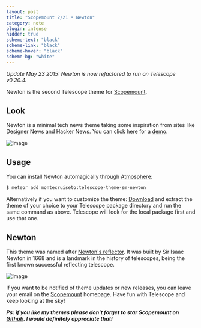 ```yaml
---
layout: post
title: "Scopemount 2/21 • Newton"
category: note
plugin: intense
hidden: true
scheme-text: "black"
scheme-link: "black"
scheme-hover: "black"
scheme-bg: "white"
---
```


*Update May 23 2015: Newton is now refactored to run on Telescope v0.20.4.*

Newton is the second Telescope theme for [Scopemount](http://scopemount.startrack.io/).

## Look

Newton is a minimal tech news theme taking some inspiration from sites like Designer News and Hacker News. You can click here for a [demo](http://sm-newton.meteor.com/).

<p>
  <img src="/assets/img/Newton.png" class="nointense" alt="Image">
</p>

## Usage

You can install Newton automagically through [Atmosphere](https://atmospherejs.com/montecruiseto/telescope-theme-sm-newton):

```bash
$ meteor add montecruiseto:telescope-theme-sm-newton
```

Alternatively if you want to customize the theme: [Download](https://github.com/montecruiseto/scopemount) and extract the theme of your choice to your Telescope package directory and run the same command as above. Telescope will look for the local package first and use that one.

## Newton

This theme was named after [Newton's reflector](http://en.wikipedia.org/wiki/Newton%27s_reflector). It was built by Sir Isaac Newton in 1668 and is a landmark in the history of telescopes, being the first known successful reflecting telescope.

<p>
  <img src="/assets/img/NewtonT.jpg" class="nointense" alt="Image">
</p>

If you want to be notified of theme updates or new releases, you can leave your email on the [Scopemount](http://scopemount.startrack.io/) homepage. Have fun with Telescope and keep looking at the sky!

***Ps: if you like my themes please don't forget to star Scopemount on [Github](https://github.com/montecruiseto/scopemount). I would definitely appreciate that!***
